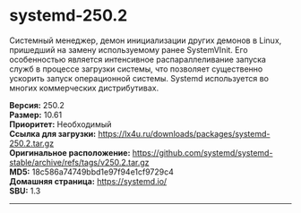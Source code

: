# systemd-250.2

Системный менеджер, демон инициализации других демонов в Linux, пришедший на замену используемому ранее SystemVInit. Его особенностью является интенсивное распараллеливание запуска служб в процессе загрузки системы, что позволяет существенно ускорить запуск операционной системы. Systemd используется во многих коммерческих дистрибутивах.

**Версия:** 250.2
<br />
**Размер:** 10.61
<br />
**Приоритет:** Необходимый
<br />
**Ссылка для загрузки:** https://lx4u.ru/downloads/packages/systemd-250.2.tar.gz
<br />
**Оригинальное расположение:** https://github.com/systemd/systemd-stable/archive/refs/tags/v250.2.tar.gz
<br />
**MD5:** 18c586a74749bbd1e97f94e1cf9729c4
<br />
**Домашняя страница:** https://systemd.io/
        <br />**SBU:** 1.3

***
            